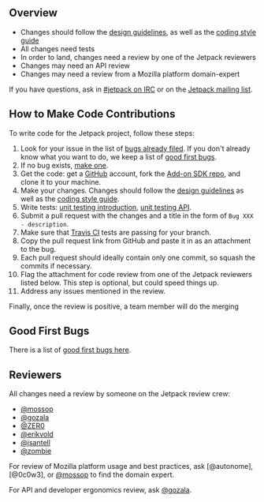 ##  Overview

- Changes should follow the [design guidelines], as well as the [coding style guide]
- All changes need tests
- In order to land, changes need a review by one of the Jetpack reviewers
- Changes may need an API review
- Changes may need a review from a Mozilla platform domain-expert

If you have questions, ask in [#jetpack on IRC][jetpack irc channel] or on the [Jetpack mailing list].

## How to Make Code Contributions

To write code for the Jetpack project, follow these steps:

1. Look for your issue in the list of [bugs already filed][open bugs]. If you don't already know what you want to do, we keep a list of [good first bugs].
2. If no bug exists, [make one][make bug].
3. Get the code: get a [GitHub][GitHub] account, fork the [Add-on SDK repo][Add-on SDK repo], and clone it to your machine.
4. Make your changes. Changes should follow the [design guidelines] as well as the [coding style guide].
5. Write tests: [unit testing introduction][test intro], [unit testing API][test API].
6. Submit a pull request with the changes and a title in the form of `Bug XXX - description`.
7. Make sure that [Travis CI](https://travis-ci.org/mozilla/addon-sdk/branches) tests are passing for your branch.
8. Copy the pull request link from GitHub and paste it in as an attachment to the bug.
9. Each pull request should ideally contain only one commit, so squash the commits if necessary.
10. Flag the attachment for code review from one of the Jetpack reviewers listed below. This step is optional, but could speed things up.
11. Address any issues mentioned in the review.

Finally, once the review is positive, a team member will do the merging

## Good First Bugs

There is a list of [good first bugs here][good first bugs].

## Reviewers

All changes need a review by someone on the Jetpack review crew:

- [@mossop]
- [@gozala]
- [@ZER0]
- [@erikvold]
- [@jsantell]
- [@zombie]

For review of Mozilla platform usage and best practices, ask [@autonome],
[@0c0w3], or [@mossop] to find the domain expert.

For API and developer ergonomics review, ask [@gozala].

[design guidelines]:https://wiki.mozilla.org/Labs/Jetpack/Design_Guidelines
[jetpack irc channel]:irc://irc.mozilla.org/#jetpack
[Jetpack mailing list]:http://groups.google.com/group/mozilla-labs-jetpack
[open bugs]:https://bugzilla.mozilla.org/buglist.cgi?quicksearch=product%3ASDK
[make bug]:https://bugzilla.mozilla.org/enter_bug.cgi?product=Add-on%20SDK&component=general
[test intro]:https://developer.mozilla.org/en-US/Add-ons/SDK/Tutorials/Unit_testing
[test API]:https://developer.mozilla.org/en-US/Add-ons/SDK/Low-Level_APIs/test_assert
[coding style guide]:https://github.com/mozilla/addon-sdk/wiki/Coding-style-guide
[Add-on SDK repo]:https://github.com/mozilla/addon-sdk
[GitHub]:https://github.com/
[good first bugs]:https://bugzilla.mozilla.org/buglist.cgi?list_id=7345714&columnlist=bug_severity%2Cpriority%2Cassigned_to%2Cbug_status%2Ctarget_milestone%2Cresolution%2Cshort_desc%2Cchangeddate&query_based_on=jetpack-good-1st-bugs&status_whiteboard_type=allwordssubstr&query_format=advanced&status_whiteboard=[good%20first%20bug]&bug_status=UNCONFIRMED&bug_status=NEW&bug_status=ASSIGNED&bug_status=REOPENED&bug_status=VERIFIED&product=Add-on%20SDK&known_name=jetpack-good-1st-bugs

[@mossop]:https://github.com/mossop/
[@gozala]:https://github.com/Gozala/
[@ZER0]:https://github.com/ZER0/
[@erikvold]:https://github.com/erikvold/
[@jsantell]:https://github.com/jsantell
[@zombie]:https://github.com/zombie
